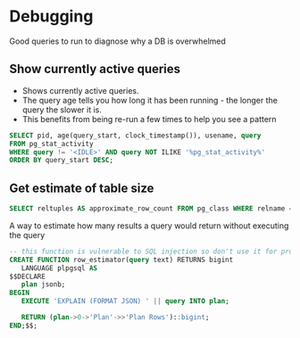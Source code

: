 # Debugging

Good queries to run to diagnose why a DB is overwhelmed

## Show currently active queries

* Shows currently active queries.
* The query age tells you how long it has been running - the longer the query the slower it is.
* This benefits from being re-run a few times to help you see a pattern

```sql
SELECT pid, age(query_start, clock_timestamp()), usename, query
FROM pg_stat_activity
WHERE query != '<IDLE>' AND query NOT ILIKE '%pg_stat_activity%'
ORDER BY query_start DESC;
```

## Get estimate of table size

```sql
SELECT reltuples AS approximate_row_count FROM pg_class WHERE relname = 'table_name';
```

A way to estimate how many results a query would return without executing the query

```sql
-- this function is vulnerable to SQL injection so don't use it for production code
CREATE FUNCTION row_estimator(query text) RETURNS bigint
   LANGUAGE plpgsql AS
$$DECLARE
   plan jsonb;
BEGIN
   EXECUTE 'EXPLAIN (FORMAT JSON) ' || query INTO plan;

   RETURN (plan->0->'Plan'->>'Plan Rows')::bigint;
END;$$;
```
